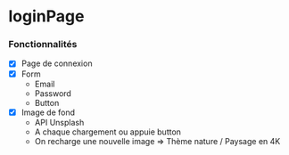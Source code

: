 # loginPage

### Fonctionnalités 
- [x] Page de connexion
- [x] Form
    - Email
    - Password
    - Button
- [x] Image de fond 
    - API Unsplash
    - A chaque chargement ou appuie button
    - On recharge une nouvelle image => Thème nature / Paysage en 4K
